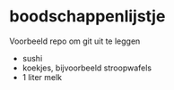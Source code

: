 # boodschappenlijstje
Voorbeeld repo om git uit te leggen
* sushi
* koekjes, bijvoorbeeld stroopwafels
* 1 liter melk